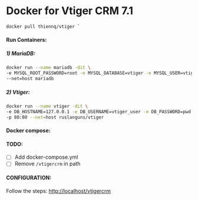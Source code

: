 Docker for Vtiger CRM 7.1
===

```bash
docker pull thiennq/vtiger `
```

#### Run Containers:

##### 1) MariaDB:
```bash
docker run --name mariadb -dit \
-e MYSQL_ROOT_PASSWORD=root -e MYSQL_DATABASE=vtiger -e MYSQL_USER=vtiger_user -e MYSQL_PASSWORD=pwd \
--net=host mariadb
```

##### 2) Vtiger:
```bash
docker run --name vtiger -dit \
-e DB_HOSTNAME=127.0.0.1 -e DB_USERNAME=vtiger_user -e DB_PASSWORD=pwd -e DB_NAME=vtiger \
-p 80:80 --net=host ruslanguns/vtiger
```

#### Docker compose:


#### TODO:
- [ ] Add docker-compose.yml
- [ ] Remove `/vtigercrm` in path

#### CONFIGURATION:

Follow the steps: [http://localhost/vtigercrm](http://localhost/vtigercrm)
